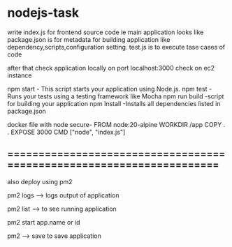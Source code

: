# nodejs-task

write index.js for frontend source code ie main application looks like
package.json is for metadata for building application like dependency,scripts,configuration setting.
test.js is to execute tase cases of code 

after that check application locally on port localhost:3000
check on ec2 instance

npm start - This script starts your application using Node.js.
npm test - Runs your tests using a testing framework like Mocha
npm run build -script for building your application
npm Install -Installs all dependencies listed in package.json

docker file with node secure- 
FROM node:20-alpine
WORKDIR /app
COPY . .
EXPOSE 3000
CMD ["node", "index.js"]


=====================================================================
--------------------------------------------------------------------------
also deploy  using pm2

pm2 logs --> logs output of application

pm2 list --> to see running application

pm2 start app.name or id

pm2 --> save to save application 

